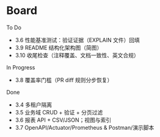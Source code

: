 # Board

To Do
- 3.6 性能基准测试：验证证据（EXPLAIN 文件）回填
- 3.9 README 结构化架构图（简图）
- 3.10 收尾检查（注释覆盖、文档一致性、英文合规）

In Progress
- 3.8 覆盖率门槛（PR diff 规则分步恢复）

Done
- 3.4 多租户隔离
- 3.5 业务域 CRUD + 验证 + 分页过滤
- 3.6 报表 API + CSV/JSON；视图与索引
- 3.7 OpenAPI/Actuator/Prometheus & Postman/演示脚本

